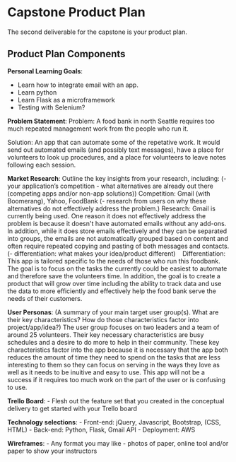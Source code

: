 # Capstone Product Plan
The second deliverable for the capstone is your product plan.

## Product Plan Components
 __Personal Learning Goals__: 
 - Learn how to integrate email with an app.
 - Learn python
 - Learn Flask as a microframework
 - Testing with Selenium?

 __Problem Statement__: 
Problem: A food bank in north Seattle requires too much repeated management work from the people who run it.

Solution: An app that can automate some of the repetative work.  It would send out automated emails (and possibly text messages), have a place for volunteers to look up procedures, and a place for volunteers to leave notes following each session.  

 __Market Research__: Outline the key insights from your research, including:
    (- your application’s competition - what alternatives are already out there (competing apps and/or non-app solutions))
    Competition: Gmail (with Boomerang), Yahoo, FoodBank
    (- research from users on why these alternatives do not effectively address the problem.)
    Research: Gmail is currently being used.  One reason it does not effectively address the problem is because it doesn't have automated emails without any add-ons.  In addition, while it does store emails effectively and they can be separated into groups, the emails are not automatically grouped based on content and often require repeated copying and pasting of both messages and contacts. 
    (- differentiation: what makes your idea/product different)
    Differentiation: This app is tailored specific to the needs of those who run this foodbank.  The goal is to focus on the tasks the currently could be easiest to automate and therefore save the volunteers time.  In addition, the goal is to create a product that will grow over time including the ability to track data and use the data to more efficiently and effectively help the food bank serve the needs of their customers.
    
 __User Personas__: (A summary of your main target user group(s). What are their key characteristics? How do those characteristics factor into project/app/idea?) The user group focuses on two leaders and a team of around 25 volunteers.  Their key necessary characteristics are busy schedules and a desire to do more to help in their community.  These key characteristics factor into the app because it is necessary that the app both reduces the amount of time they need to spend on the tasks that are less interesting to them so they can focus on serving in the ways they love as well as it needs to be inuitive and easy to use. This app will not be a success if it requires too much work on the part of the user or is confusing to use. 

 __Trello Board__:
    - Flesh out the feature set that you created in the conceptual delivery to get started with your Trello board
  
 __Technology selections__:
    - Front-end: jQuery, Javascript, Bootstrap, (CSS, HTML)
    - Back-end: Python, Flask, Gmail API
    - Deployment: AWS
  
 __Wireframes__:
    - Any format you may like - photos of paper, online tool and/or paper to show your instructors


